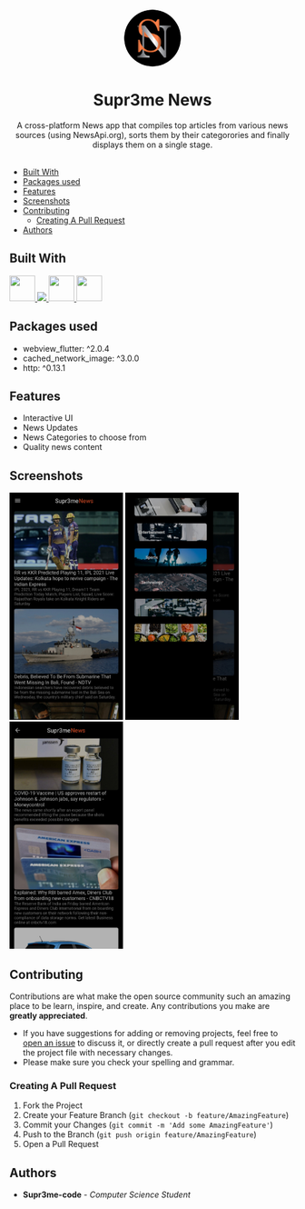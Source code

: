 <br/>
<p align="center">
  <a href="">
    <img style="border-radius: 50%" src="local/imgonline-com-ua-ReplaceColor-NXMYtDUgVzJ-modified.png" alt="Logo" width="100" height="100",style: border-radius=40>
  </a>

  <h1 align="center">Supr3me News</h1>
  
  <p align="center">
    A cross-platform News app that compiles top articles from various news sources (using NewsApi.org), sorts them by their categorories and finally displays them on a single stage.
    <br/>
    <br/>   
  </p>
</p>

- [Built With](#built-with)
- [Packages used](#packages-used)
- [Features](#features)
- [Screenshots](#screenshots)
- [Contributing](#contributing)
  - [Creating A Pull Request](#creating-a-pull-request)
- [Authors](#authors)


## Built With

<p align="left">
<a href="https://flutter.dev/" target="_blank"><img src="https://img.icons8.com/color/48/000000/flutter.png" width="45" height="45"/> </a> 
<a href="https://git-scm.com/" target="_blank"> <img src="https://img.icons8.com/color/48/000000/git.png"/> </a>  
<a href="https://www.dartpad.dev/?null_safety=true" target="_blank"><img src="https://img.icons8.com/color/48/000000/dart.png" width="45" height="45"/> </a>
<a href="https://github.com/" target="_blank"><img src="https://img.icons8.com/nolan/128/github.png" width="45" height="45"/> </a>
</p>

## Packages used
* webview_flutter: ^2.0.4  
* cached_network_image: ^3.0.0  
* http: ^0.13.1  
  
## Features
* Interactive UI
* News Updates 
* News Categories to choose from
* Quality news content  

## Screenshots
<img src="local/IMG_20210424_180334.jpg" width=200 height=400>      <img src="local/IMG_20210424_180322(1).jpg" width=200 height=400> <img src="local/IMG_20210424_180350.jpg" width=200 height=400>

## Contributing

Contributions are what make the open source community such an amazing place to be learn, inspire, and create. Any contributions you make are **greatly appreciated**.
* If you have suggestions for adding or removing projects, feel free to [open an issue](https://github.com/ShaanCoding/ReadME-Generator/issues/new) to discuss it, or directly create a pull request after you edit the project file with necessary changes.
* Please make sure you check your spelling and grammar.

### Creating A Pull Request

1. Fork the Project
2. Create your Feature Branch (`git checkout -b feature/AmazingFeature`)
3. Commit your Changes (`git commit -m 'Add some AmazingFeature'`)
4. Push to the Branch (`git push origin feature/AmazingFeature`)
5. Open a Pull Request
   
 ## Authors

* **Supr3me-code** - *Computer Science Student* 
